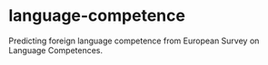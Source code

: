 # language-competence
Predicting foreign language competence from European Survey on Language Competences.
